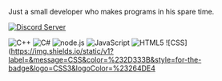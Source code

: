 Just a small developer who makes programs in his spare time.

[![Discord Server](https://img.shields.io/static/v1?label=&message=Discord+Server&color=%232D333B&style=for-the-badge&logo=Discord)](https://discord.com/invite/Tg2PugzW3a)

![C++](https://img.shields.io/static/v1?label=&message=C%2B%2B&color=%232D333B&style=for-the-badge&logo=C%2B%2B&logoColor=%23659BD3)
![C#](https://img.shields.io/static/v1?label=&message=C%23&color=%232D333B&style=for-the-badge&logo=CSharp&logoColor=%23189F20)
![node.js](https://img.shields.io/badge/node.js-?style=for-the-badge&logo=node.js&logoColor=%23339933#232D333B)
![JavaScript](https://img.shields.io/static/v1?label=&message=JavaScript&color=%232D333B&style=for-the-badge&logo=JavaScript&logoColor=%23F7DF1E)
![HTML5](https://img.shields.io/static/v1?label=&message=HTML5&color=%232D333B&style=for-the-badge&logo=HTML5&logoColor=%23E34F26)
![CSS](https://img.shields.io/static/v1?label=&message=CSS&color=%232D333B&style=for-the-badge&logo=CSS3&logoColor=%23264DE4
